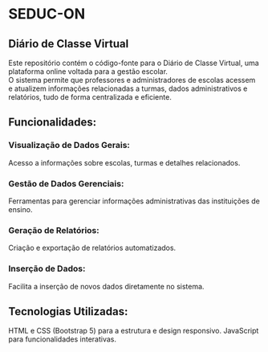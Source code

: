# SEDUC-ON
## Diário de Classe Virtual
Este repositório contém o código-fonte para o Diário de Classe Virtual, uma plataforma online voltada para a gestão escolar. <br>
O sistema permite que professores e administradores de escolas acessem e atualizem informações relacionadas a turmas, dados administrativos e relatórios, tudo de forma centralizada e eficiente.
<br><p>
## Funcionalidades:
### Visualização de Dados Gerais: 
Acesso a informações sobre escolas, turmas e detalhes relacionados.
<br><p>
### Gestão de Dados Gerenciais: 
Ferramentas para gerenciar informações administrativas das instituições de ensino.
<br><p>
### Geração de Relatórios: 
Criação e exportação de relatórios automatizados.
### Inserção de Dados: 
Facilita a inserção de novos dados diretamente no sistema.
## Tecnologias Utilizadas:
HTML e CSS (Bootstrap 5) para a estrutura e design responsivo.
JavaScript para funcionalidades interativas.
